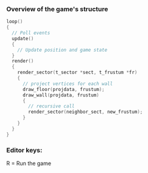 ### Overview of the game's structure
```c
loop()
{
  // Poll events
  update()
  {
    // Update position and game state
  }
  render()
  {
    render_sector(t_sector *sect, t_frustum *fr)
    {
      // project vertices for each wall
      draw_floor(projdata, frustum);
      draw_wall(projdata, frustum)
      {
        // recursive call
        render_sector(neighbor_sect, new_frustum);
      }
    }
  }
}
```
### Editor keys:

R = Run the game
